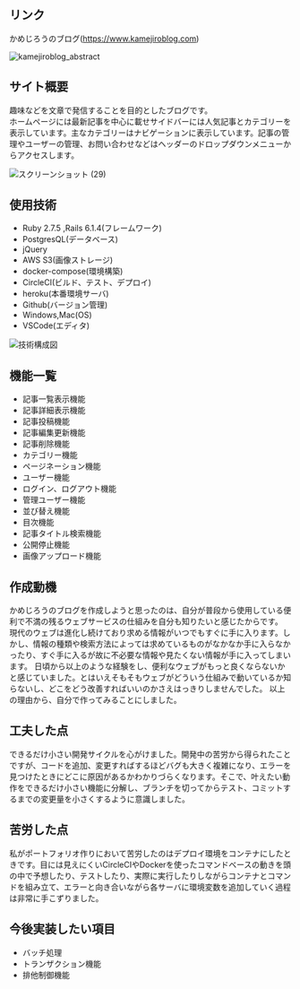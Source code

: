 ## リンク
かめじろうのブログ(https://www.kamejiroblog.com)

![kamejiroblog_abstract](https://user-images.githubusercontent.com/67854405/193039617-72aba6ac-4a1a-453f-8a27-c4a2331ad311.gif)

## サイト概要
趣味などを文章で発信することを目的としたブログです。  
ホームページには最新記事を中心に載せサイドバーには人気記事とカテゴリーを表示しています。主なカテゴリーはナビゲーションに表示しています。記事の管理やユーザーの管理、お問い合わせなどはヘッダーのドロップダウンメニューからアクセスします。<br>

![スクリーンショット (29)](https://user-images.githubusercontent.com/67854405/193272907-a4ca921e-b35a-44d8-a3a7-da8654f5ccae.png)

## 使用技術
- Ruby 2.7.5 ,Rails 6.1.4(フレームワーク)
- PostgresQL(データベース)
- jQuery
- AWS S3(画像ストレージ)
- docker-compose(環境構築)
- CircleCI(ビルド、テスト、デプロイ)
- heroku(本番環境サーバ)
- Github(バージョン管理)
- Windows,Mac(OS)
- VSCode(エディタ)

![技術構成図](https://user-images.githubusercontent.com/67854405/193451994-67df90cb-c471-4268-8876-1c076a15bc40.png)

## 機能一覧

- 記事一覧表示機能
- 記事詳細表示機能
- 記事投稿機能
- 記事編集更新機能
- 記事削除機能
- カテゴリー機能
- ページネーション機能
- ユーザー機能
- ログイン、ログアウト機能
- 管理ユーザー機能
- 並び替え機能
- 目次機能
- 記事タイトル検索機能
- 公開停止機能
- 画像アップロード機能

## 作成動機
かめじろうのブログを作成しようと思ったのは、自分が普段から使用している便利で不満の残るウェブサービスの仕組みを自分も知りたいと感じたからです。
現代のウェブは進化し続けており求める情報がいつでもすぐに手に入ります。しかし、情報の種類や検索方法によっては求めているものがなかなか手に入らなかったり、すぐ手に入るが故に不必要な情報や見たくない情報が手に入ってしまいます。
日頃から以上のような経験をし、便利なウェブがもっと良くならないかと感じていました。とはいえそもそもウェブがどういう仕組みで動いているか知らないし、どこをどう改善すればいいのかさえはっきりしませんでした。
以上の理由から、自分で作ってみることにしました。

## 工夫した点
できるだけ小さい開発サイクルを心がけました。開発中の苦労から得られたことですが、コードを追加、変更すればするほどバグも大きく複雑になり、エラーを見つけたときにどこに原因があるかわかりづらくなります。そこで、叶えたい動作をできるだけ小さい機能に分解し、ブランチを切ってからテスト、コミットするまでの変更量を小さくするように意識しました。

## 苦労した点
私がポートフォリオ作りにおいて苦労したのはデプロイ環境をコンテナにしたときです。目には見えにくいCircleCIやDockerを使ったコマンドベースの動きを頭の中で予想したり、テストしたり、実際に実行したりしながらコンテナとコマンドを組み立て、エラーと向き合いながら各サーバに環境変数を追加していく過程は非常に手こずりました。

## 今後実装したい項目
- バッチ処理
- トランザクション機能
- 排他制御機能
